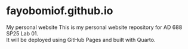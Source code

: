 # fayobomiof.github.io
My personal website
This is my personal website repository for AD 688 SP25 Lab 01.  
It will be deployed using GitHub Pages and built with Quarto.
